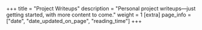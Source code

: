 +++
title = "Project Writeups"
description = "Personal project writeups—just getting started, with more content to come."
weight = 1
[extra]
page_info = ["date", "date_updated_on_page", "reading_time"]
+++
